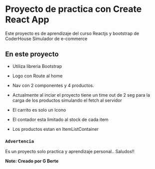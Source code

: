 # Proyecto de practica con Create React App

Este proyecto es de aprendizaje del curso Reactjs y bootstrap de CoderHouse
Simulador de e-commerce

##  En este proyecto

* Utiliza libreria Bootstrap
* Logo con Route al home
* Nav con 2 componentes y 4 productos.

* Actualmente al inciar el proyecto tiene un time out de 2 seg para la carga de los productos simulando el fetch al servidor
* El carrito es solo un Icono
* El contador esta limitado al stock de cada item
* Los productos estan en ItemListContainer



### `Advertencia`

Es un proyecto solo practica y aprendizaje personal..  Saludos!!


**Note: Creado por G Berte**

